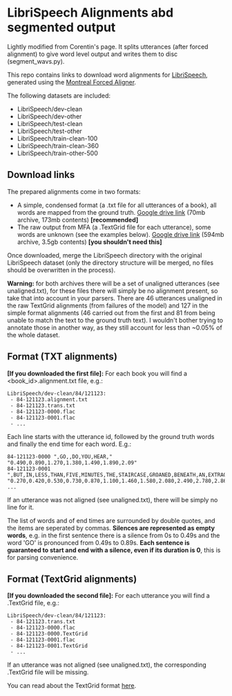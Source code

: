 # LibriSpeech Alignments abd segmented output
Lightly modified from Corentin's page. It splits utterances (after forced alignment) to give word level output and writes them to disc (segment_wavs.py).


This repo contains links to download word alignments for [LibriSpeech](http://www.openslr.org/12/), generated using the [Montreal Forced Aligner](https://montreal-forced-aligner.readthedocs.io/).

The following datasets are included:
 - LibriSpeech/dev-clean
 - LibriSpeech/dev-other
 - LibriSpeech/test-clean
 - LibriSpeech/test-other
 - LibriSpeech/train-clean-100
 - LibriSpeech/train-clean-360
 - LibriSpeech/train-other-500

## Download links

The prepared alignments come in two formats:
 - A simple, condensed format (a .txt file for all utterances of a book), all words are mapped from the ground truth. [Google drive link]( https://drive.google.com/file/d/1WYfgr31T-PPwMcxuAq09XZfHQO5Mw8fE/view?usp=sharing) (70mb archive, 173mb contents) **[recommended]**
 - The raw output from MFA (a .TextGrid file for each utterance), some words are unknown (see the examples below). [Google drive link](https://drive.google.com/file/d/1OgfXbTYhgp8NW5fRTt_TXwViraOyVEyY/view?usp=sharing) (594mb archive, 3.5gb contents) **[you shouldn't need this]**

Once downloaded, merge the LibriSpeech directory with the original LibriSpeech dataset (only the directory structure will be merged, no files should be overwritten in the process).
 
**Warning:** for both archives there will be a set of unaligned utterances (see unaligned.txt), for these files there will simply be no alignment present, so take that into account in your parsers. There are 46 utterances unaligned in the raw TextGrid alignments (from failures of the model) and 127 in the simple format alignments (46 carried out from the first and 81 from being unable to match the text to the ground truth text). I wouldn't bother trying to annotate those in another way, as they still account for less than ~0.05% of the whole dataset.

## Format (TXT alignments)
**[If you downloaded the first file]:** For each book you will find a <book_id>.alignment.txt file, e.g.:  
```
LibriSpeech/dev-clean/84/121123:
 - 84-121123.alignment.txt
 - 84-121123.trans.txt
 - 84-121123-0000.flac
 - 84-121123-0001.flac
 - ...
```
Each line starts with the utterance id, followed by the ground truth words and finally the end time for each word. E.g.:
```
84-121123-0000 ",GO,,DO,YOU,HEAR," "0.490,0.890,1.270,1.380,1.490,1.890,2.09" 
84-121123-0001 ",BUT,IN,LESS,THAN,FIVE,MINUTES,THE,STAIRCASE,GROANED,BENEATH,AN,EXTRAORDINARY,WEIGHT," "0.270,0.420,0.530,0.730,0.870,1.100,1.460,1.580,2.080,2.490,2.780,2.860,3.470,3.830,3.99" 
...
```
If an utterance was not aligned (see unaligned.txt), there will be simply no line for it.

The list of words and of end times are surrounded by double quotes, and the items are seperated by commas. **Silences are represented as empty words**, e.g. in the first sentence there is a silence from 0s to 0.49s and the word 'GO' is pronounced from 0.49s to 0.89s. **Each sentence is guaranteed to start and end with a silence, even if its duration is 0**, this is for parsing convenience.

## Format (TextGrid alignments)
**[If you downloaded the second file]:** For each utterance you will find a .TextGrid file, e.g.:  
```
LibriSpeech/dev-clean/84/121123:
 - 84-121123.trans.txt
 - 84-121123-0000.flac
 - 84-121123-0000.TextGrid
 - 84-121123-0001.flac
 - 84-121123-0001.TextGrid
 - ...
```
If an utterance was not aligned (see unaligned.txt), the corresponding .TextGrid file will be missing.

You can read about the TextGrid format [here](https://montreal-forced-aligner.readthedocs.io/en/latest/data_format.html).
